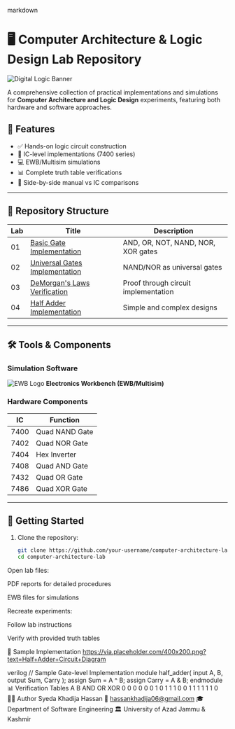markdown
# 🖥️ Computer Architecture & Logic Design Lab Repository

![Digital Logic Banner](https://via.placeholder.com/800x200.png?text=Digital+Logic+Experiments)

A comprehensive collection of practical implementations and simulations for **Computer Architecture and Logic Design** experiments, featuring both hardware and software approaches.

## 🌟 Features

- ✅ Hands-on logic circuit construction
- 🔌 IC-level implementations (7400 series)
- 💻 EWB/Multisim simulations
- 📊 Complete truth table verifications
- 🔄 Side-by-side manual vs IC comparisons

---

## 📂 Repository Structure

| Lab | Title | Description |
|-----|-------|-------------|
| 01 | [Basic Gate Implementation](#) | AND, OR, NOT, NAND, NOR, XOR gates |
| 02 | [Universal Gates Implementation](#) | NAND/NOR as universal gates |
| 03 | [DeMorgan's Laws Verification](#) | Proof through circuit implementation |
| 04 | [Half Adder Implementation](#) | Simple and complex designs |

---

## 🛠️ Tools & Components

### Simulation Software
![EWB Logo](https://img.icons8.com/color/48/000000/circuit.png) **Electronics Workbench (EWB/Multisim)**

### Hardware Components
| IC | Function |
|----|----------|
| 7400 | Quad NAND Gate |
| 7402 | Quad NOR Gate |
| 7404 | Hex Inverter |
| 7408 | Quad AND Gate |
| 7432 | Quad OR Gate |
| 7486 | Quad XOR Gate |

---

## 🚀 Getting Started

1. Clone the repository:
   ```bash
   git clone https://github.com/your-username/computer-architecture-lab.git
   cd computer-architecture-lab
Open lab files:

PDF reports for detailed procedures

EWB files for simulations

Recreate experiments:

Follow lab instructions

Verify with provided truth tables

📸 Sample Implementation
https://via.placeholder.com/400x200.png?text=Half+Adder+Circuit+Diagram

verilog
// Sample Gate-level Implementation
module half_adder(
  input A, B,
  output Sum, Carry
);
  assign Sum = A ^ B;
  assign Carry = A & B;
endmodule
📊 Verification Tables
A	B	AND	OR	XOR
0	0	0	0	0
0	1	0	1	1
1	0	0	1	1
1	1	1	1	0
👩‍💻 Author
Syeda Khadija Hassan
📧 hassankhadija06@gmail.com
🎓 Department of Software Engineering
🏛 University of Azad Jammu & Kashmir
